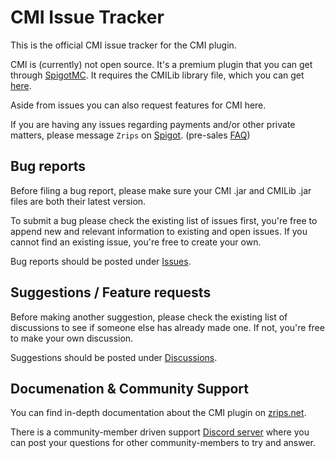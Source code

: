 # CMI Issue Tracker

This is the official CMI issue tracker for the CMI plugin.

CMI is (currently) not open source. It's a premium plugin that you can get through [SpigotMC](https://www.spigotmc.org/resources/3742/). It requires the CMILib library file, which you can get [here](https://www.spigotmc.org/resources/87610/).

Aside from issues you can also request features for CMI here.

If you are having any issues regarding payments and/or other private matters, please message `Zrips` on [Spigot](https://www.spigotmc.org/conversations/add?to=Zrips). (pre-sales [FAQ](https://www.zrips.net/faq/))

## Bug reports

Before filing a bug report, please make sure your CMI .jar and CMILib .jar files are both their latest version. 

To submit a bug please check the existing list of issues first, you're free to append new and relevant information to existing and open issues. If you cannot find an existing issue, you're free to create your own.

Bug reports should be posted under [Issues](https://github.com/Zrips/CMI/issues).

## Suggestions / Feature requests

Before making another suggestion, please check the existing list of discussions to see if someone else has already made one. If not, you're free to make your own discussion. 

Suggestions should be posted under [Discussions](https://github.com/Zrips/CMI/discussions).

## Documenation & Community Support

You can find in-depth documentation about the CMI plugin on [zrips.net](https://www.zrips.net/cmi/).

There is a community-member driven support [Discord server](https://discord.gg/dDMamN4) where you can post your questions for other community-members to try and answer. 
